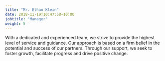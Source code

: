 ```yaml
---
title: "Mr. Ethan Klein"
date: 2018-11-19T10:47:58+10:00
jobtitle: "Manager"
weight: 5
---
```


With a dedicated and experienced team, we strive to provide the highest level of service and guidance. Our approach is based on a firm belief in the potential and success of our partners. Through our support, we seek to foster growth, facilitate progress and drive positive change.